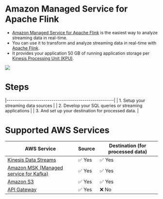 # Amazon Managed Service for Apache Flink
- [Amazon Managed Service for Apache Flink](https://aws.amazon.com/managed-service-apache-flink/) is the easiest way to analyze streaming data in real-time.
- You can use it to transform and analyze streaming data in real-time with [Apache Flink](../../../6_BigData/DataProcessing/ApacheFlink.md). 
- It provides your application 50 GB of running application storage per [Kinesis Processing Unit (KPU)](https://docs.aws.amazon.com/kinesisanalytics/latest/java/how-scaling.html).

![](https://d1.awsstatic.com/amazon-managed-service-for-apache-flink/Product-Page-Diagram_Amazon-Managed-Service-for-Apache-Flink_V2%402x.05921e8cff707ccc2f80514872e25bb7ea3e02d7.png)

# Steps

|-------------------------------------------------------|
| 1. Setup your streaming data sources                  |
| 2. Develop your SQL queries or streaming applications |
| 3. And set up your destination for processed data.    |

# Supported AWS Services

| AWS Service                                                                                            | Source                 | Destination (for processed data) |
|--------------------------------------------------------------------------------------------------------|------------------------|----------------------------------|
| [Kinesis Data Streams](../../5_MessageBrokerServices/AmazonKinesis/Readme.md)                          | :white_check_mark: Yes | :white_check_mark: Yes           |
| [Amazon MSK (Managed service for Kafka)](../../5_MessageBrokerServices/AmazonMSK.md)                   | :white_check_mark: Yes | :white_check_mark: Yes           |
| [Amazon S3](../../7_StorageServices/3_S3ObjectStorage/Readme.md)                                       | :white_check_mark: Yes | :white_check_mark: Yes           |
| [API Gateway](../../1_NetworkingAndContentDelivery/2_ApplicationNetworking/AmazonAPIGateway/Readme.md) | :white_check_mark: Yes | :x: No                           |